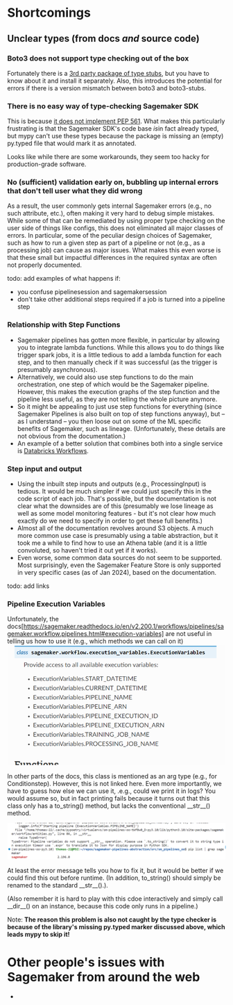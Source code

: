 # Shortcomings

## Unclear types (from docs *and* source code)

### Boto3 does not support type checking out of the box

Fortunately there is a [3rd party package of type stubs](https://pypi.org/project/mypy-boto3-sagemaker/), but you have to know about it and install it separately. Also, this introduces the potential for errors if there is a version mismatch between boto3 and boto3-stubs.

### There is no easy way of type-checking Sagemaker SDK

This is because [it does not implement PEP 561](https://github.com/aws/sagemaker-python-sdk/issues/2985). What makes this particularly frustrating is that the Sagemaker SDK's code base *is*in fact already typed, but mypy can't use these types because the package is missing an (empty) py.typed file that would mark it as annotated.

Looks like while there are some workarounds, they seem too hacky for production-grade software.

### No (sufficient) validation early on, bubbling up internal errors that don't tell user what they did wrong

As a result, the user commonly gets internal Sagemaker errors (e.g.,  no such attribute, etc.), often making it very hard to debug simple mistakes.  While some of that can be remediated by using proper type checking on the user side of things like configs,  this does not eliminated all major classes of errors. In particular,  some of the peculiar design choices of Sagemaker, such as how to run a given step  as part of a pipeline or not (e.g., as a processing job) can cause as major issues. What makes this even worse is that these small but impactful differences in the required syntax are often not properly documented.

todo: add examples of what happens if:

- you confuse pipelinesession and sagemakersession
- don't take other additional steps required if a job is turned into a pipeline step

### Relationship with Step Functions

- Sagemaker pipelines has gotten more flexible, in particular by allowing you to integrate lambda functions.  While this allows you to do things like trigger spark jobs, it is a little tedious to add a lambda function for each step, and to then manually check if it was successful (as the trigger is presumably asynchronous).
- Alternatively, we could also use step functions to do  the main orchestration, one step of which would be the Sagemaker pipeline. However, this makes the execution graphs of the step function and the pipeline less useful, as they are not telling the whole picture anymore.
- So it might be appealing to just use step functions for everything (since Sagemaker Pipelines is also built on top of step functions anyway), but  – as I understand – you then loose out on some of the ML specific benefits of Sagemaker, such as lineage.  (Unfortunately, these details are not obvious from the documentation.)
- An example of a better solution that  combines both into a single service is [Databricks Workflows](https://docs.databricks.com/en/workflows/index.html).

### Step input and output

- Using the inbuilt step inputs and outputs (e.g., ProcessingInput) is tedious. It would be much simpler if we could just specify this in the code script of each job.  That's possible, but the documentation is not clear what the downsides are of this (presumably we  lose lineage as well as some model monitoring features -  but  it's not clear how much exactly do we need to specify in order to get these full benefits.)
- Almost all of the documentation revolves around S3 objects. A much more common use case is presumably  using a table abstraction, but it took me a while to find how to use an Athena table (and it is a little convoluted, so haven't tried it out yet if it works).
- Even worse, some common data sources do not seem to be supported. Most surprisingly, even the Sagemaker Feature Store is only supported in very specific cases (as of Jan 2024), based on the documentation.

todo: add links

### Pipeline Execution Variables

Unfortunately, the docs[https://sagemaker.readthedocs.io/en/v2.200.1/workflows/pipelines/sagemaker.workflow.pipelines.html#execution-variables] are not useful in telling us how to use it (e.g., which methods we can call on it)
![Alt text](../../../../../_img/sagemaker_pipeline_executionvariables_docs.png)

In other parts of the docs, this class is mentioned as an arg type (e.g., for Conditionstep). However, this is not linked here.
Even more importantly, we have to guess how else we can use it, .e.g., could we print it in logs? You would assume so, but in fact printing fails because it turns out that this class only has a to_string() method, but lacks the conventional \_\_str\_\_() method.

![Alt text](../../../../../_img/sagemaker_pipeline_executionvariable.png)

At least the error message tells you how to fix it, but it would be better if we could find this out before runtime. (In addition,  to_string() should simply be renamed to the standard \_\_str\_\_().).

(Also remember it is hard to play with this cdoe interactively and simply call \_\_dir\_\_() on an instance, because this code only runs in a pipeline.)

Note: **The reason this problem is also not caught by the type checker is because of the library's missing py.typed marker discussed above, which leads mypy to skip it!**

# Other people's issues with Sagemaker from around the web

-
